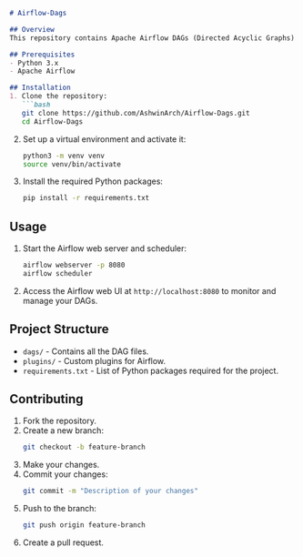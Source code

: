 ```markdown
# Airflow-Dags

## Overview
This repository contains Apache Airflow DAGs (Directed Acyclic Graphs) for various workflows and data pipelines. Airflow is a powerful platform used to programmatically author, schedule, and monitor workflows.

## Prerequisites
- Python 3.x
- Apache Airflow

## Installation
1. Clone the repository:
   ```bash
   git clone https://github.com/AshwinArch/Airflow-Dags.git
   cd Airflow-Dags
   ```

2. Set up a virtual environment and activate it:
   ```bash
   python3 -m venv venv
   source venv/bin/activate
   ```

3. Install the required Python packages:
   ```bash
   pip install -r requirements.txt
   ```

## Usage
1. Start the Airflow web server and scheduler:
   ```bash
   airflow webserver -p 8080
   airflow scheduler
   ```

2. Access the Airflow web UI at `http://localhost:8080` to monitor and manage your DAGs.

## Project Structure
- `dags/` - Contains all the DAG files.
- `plugins/` - Custom plugins for Airflow.
- `requirements.txt` - List of Python packages required for the project.

## Contributing
1. Fork the repository.
2. Create a new branch:
   ```bash
   git checkout -b feature-branch
   ```
3. Make your changes.
4. Commit your changes:
   ```bash
   git commit -m "Description of your changes"
   ```
5. Push to the branch:
   ```bash
   git push origin feature-branch
   ```
6. Create a pull request.
```
